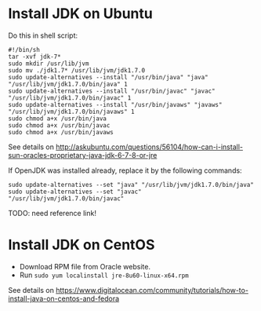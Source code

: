 # Install JDK on Ubuntu

Do this in shell script:

    #!/bin/sh
    tar -xvf jdk-7*
    sudo mkdir /usr/lib/jvm
    sudo mv ./jdk1.7* /usr/lib/jvm/jdk1.7.0
    sudo update-alternatives --install "/usr/bin/java" "java" "/usr/lib/jvm/jdk1.7.0/bin/java" 1
    sudo update-alternatives --install "/usr/bin/javac" "javac" "/usr/lib/jvm/jdk1.7.0/bin/javac" 1
    sudo update-alternatives --install "/usr/bin/javaws" "javaws" "/usr/lib/jvm/jdk1.7.0/bin/javaws" 1
    sudo chmod a+x /usr/bin/java
    sudo chmod a+x /usr/bin/javac
    sudo chmod a+x /usr/bin/javaws

See details on <http://askubuntu.com/questions/56104/how-can-i-install-sun-oracles-proprietary-java-jdk-6-7-8-or-jre> 

If OpenJDK was installed already, replace it by the following commands: 

    sudo update-alternatives --set "java" "/usr/lib/jvm/jdk1.7.0/bin/java"
    sudo update-alternatives --set "javac" "/usr/lib/jvm/jdk1.7.0/bin/javac"

TODO: need reference link!

# Install JDK on CentOS

* Download RPM file from Oracle website.
* Run `sudo yum localinstall jre-8u60-linux-x64.rpm`

See details on <https://www.digitalocean.com/community/tutorials/how-to-install-java-on-centos-and-fedora>